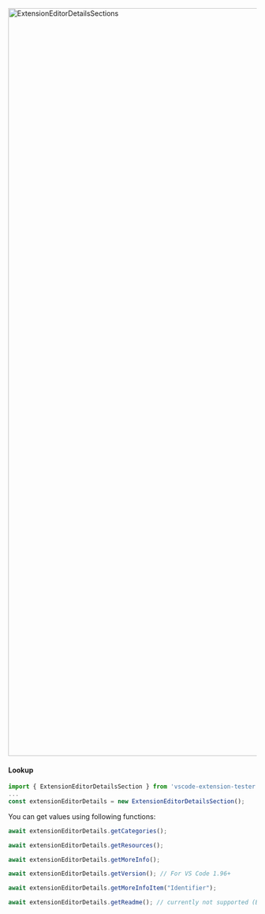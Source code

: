 <img width="1512" alt="ExtensionEditorDetailsSections" src="https://github.com/user-attachments/assets/b795e36c-41b2-4251-9d2a-58585377dfe0">

#### Lookup

```typescript
import { ExtensionEditorDetailsSection } from 'vscode-extension-tester';
...
const extensionEditorDetails = new ExtensionEditorDetailsSection();
```

You can get values using following functions:

```typescript
await extensionEditorDetails.getCategories();

await extensionEditorDetails.getResources();

await extensionEditorDetails.getMoreInfo();

await extensionEditorDetails.getVersion(); // For VS Code 1.96+

await extensionEditorDetails.getMoreInfoItem("Identifier");

await extensionEditorDetails.getReadme(); // currently not supported (Blocked by https://github.com/redhat-developer/vscode-extension-tester/issues/1492)
```

